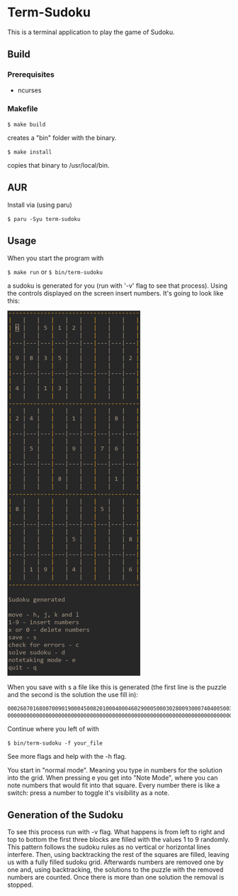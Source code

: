 # Term-Sudoku

This is a terminal application to play the game of Sudoku.

## Build

### Prerequisites

- ncurses

### Makefile

`$ make build`

creates a "bin" folder with the binary.

`$ make install`

copies that binary to /usr/local/bin.

## AUR

Install via (using paru)

`$ paru -Syu term-sudoku`

## Usage

When you start the program with

`$ make run` or `$ bin/term-sudoku`

a sudoku is generated for you (run with '-v' flag to see that process).
Using the controls displayed on the screen insert numbers.
It's going to look like this:

![Example](https://raw.githubusercontent.com/theeyeofcthulhu/term-sudoku/master/example.png)

When you save with s a file like this is generated (the first line is the
puzzle and the second is the solution the use fill in):

```
000260701680070090190004500820100040004602900050003028009300074040050036703018000
000000000000000000000000000000000000000000000000000000000000000000000000000000000
```

Continue where you left of with

`$ bin/term-sudoku -f your_file`

See more flags and help with the -h flag.

You start in "normal mode". Meaning you type in numbers for the solution
into the grid. When pressing e you get into "Note Mode", where you can
note numbers that would fit into that square. Every number there is like
a switch: press a number to toggle it's visibility as a note.

## Generation of the Sudoku

To see this process run with -v flag. What happens is from left to right
and top to bottom the first three blocks are filled with the values 1 to 9
randomly.  This pattern follows the sudoku rules as no vertical or horizontal
lines interfere. Then, using backtracking the rest of the squares are filled,
leaving us with a fully filled sudoku grid.  Afterwards numbers are removed one
by one and, using backtracking, the solutions to the puzzle with the removed
numbers are counted.  Once there is more than one solution the removal is
stopped.
